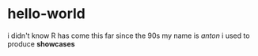 # hello-world
i didn't know R has come this far since the 90s
my name is *anton*
i used to produce **showcases**
